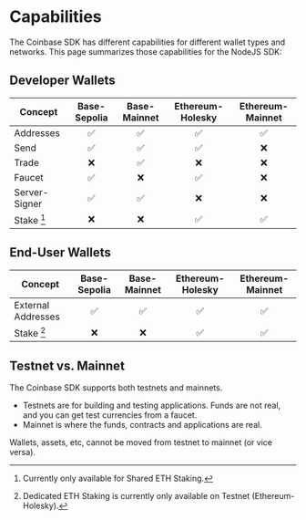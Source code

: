# Capabilities

The Coinbase SDK has different capabilities for different wallet types and networks. This page summarizes
those capabilities for the NodeJS SDK:

## Developer Wallets

| Concept       | Base-Sepolia | Base-Mainnet | Ethereum-Holesky | Ethereum-Mainnet |
| ------------- | :----------: | :----------: | :--------------: | :--------------: |
| Addresses     |      ✅      |      ✅      |        ✅        |        ✅        |
| Send          |      ✅      |      ✅      |        ✅        |        ❌        |
| Trade         |      ❌      |      ✅      |        ❌        |        ❌        |
| Faucet        |      ✅      |      ❌      |        ✅        |        ❌        |
| Server-Signer |      ✅      |      ✅      |        ❌        |        ❌        |
| Stake [^1]    |      ❌      |      ❌      |        ✅        |        ✅        |

[^1]: Currently only available for Shared ETH Staking.

## End-User Wallets

| Concept            | Base-Sepolia | Base-Mainnet | Ethereum-Holesky | Ethereum-Mainnet |
| ------------------ | :----------: | :----------: | :--------------: | :--------------: |
| External Addresses |      ✅      |      ✅      |        ✅        |        ✅        |
| Stake [^2]         |      ❌      |      ❌      |        ✅        |        ✅        |

[^2]: Dedicated ETH Staking is currently only available on Testnet (Ethereum-Holesky).

## Testnet vs. Mainnet

The Coinbase SDK supports both testnets and mainnets.

- Testnets are for building and testing applications. Funds are not real, and you can get test currencies from a faucet.
- Mainnet is where the funds, contracts and applications are real.

Wallets, assets, etc, cannot be moved from testnet to mainnet (or vice versa).
